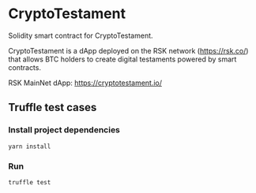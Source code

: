 # CryptoTestament
Solidity smart contract for CryptoTestament.

CryptoTestament is a dApp deployed on the RSK network (https://rsk.co/) that allows BTC holders to create digital testaments powered by smart contracts.

RSK MainNet dApp: https://cryptotestament.io/


## Truffle test cases

### Install project dependencies

`yarn install`

### Run

`truffle test`

